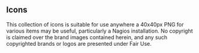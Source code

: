 <!--
# icons/README.md
# EugeneKay/scripts
-->
Icons
-----

This collection of icons is suitable for use anywhere a 40x40px PNG for various items may be useful, particularly a Nagios installation. No copyright is claimed over the brand images contained herein, and any such copyrighted brands or logos are presented under Fair Use.
